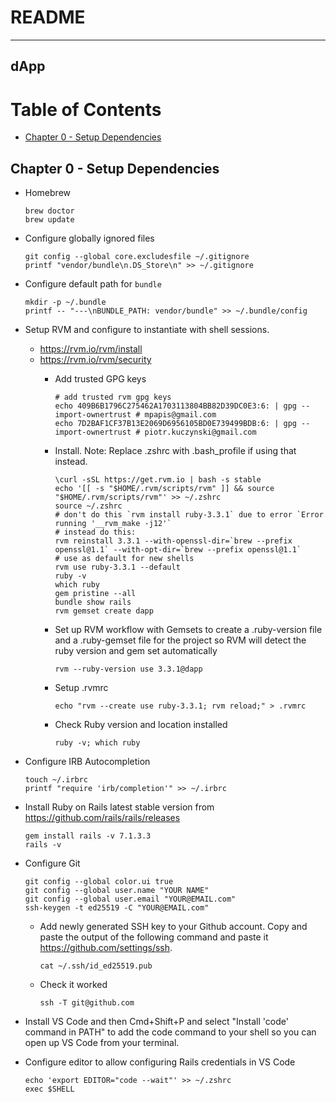 # README

---
dApp
---

# Table of Contents
  * [Chapter 0 - Setup Dependencies](#chapter-0)

## Chapter 0 - Setup Dependencies <a id="chapter-0"></a>

* Homebrew
  ```
  brew doctor
  brew update
  ```

* Configure globally ignored files
  ```
  git config --global core.excludesfile ~/.gitignore
  printf "vendor/bundle\n.DS_Store\n" >> ~/.gitignore
  ```

* Configure default path for `bundle`
  ```
  mkdir -p ~/.bundle
  printf -- "---\nBUNDLE_PATH: vendor/bundle" >> ~/.bundle/config
  ```

* Setup RVM and configure to instantiate with shell sessions.
  * https://rvm.io/rvm/install
  * https://rvm.io/rvm/security
    * Add trusted GPG keys
        ```
        # add trusted rvm gpg keys
        echo 409B6B1796C275462A1703113804BB82D39DC0E3:6: | gpg --import-ownertrust # mpapis@gmail.com
        echo 7D2BAF1CF37B13E2069D6956105BD0E739499BDB:6: | gpg --import-ownertrust # piotr.kuczynski@gmail.com
        ```
    * Install. Note: Replace .zshrc with .bash_profile if using that instead.
        ```
        \curl -sSL https://get.rvm.io | bash -s stable
        echo '[[ -s "$HOME/.rvm/scripts/rvm" ]] && source "$HOME/.rvm/scripts/rvm"' >> ~/.zshrc
        source ~/.zshrc
        # don't do this `rvm install ruby-3.3.1` due to error `Error running '__rvm_make -j12'`
        # instead do this:
        rvm reinstall 3.3.1 --with-openssl-dir=`brew --prefix openssl@1.1` --with-opt-dir=`brew --prefix openssl@1.1`
        # use as default for new shells
        rvm use ruby-3.3.1 --default
        ruby -v
        which ruby
        gem pristine --all
        bundle show rails
        rvm gemset create dapp
        ```

    * Set up RVM workflow with Gemsets to create a .ruby-version file and a .ruby-gemset file for the project so RVM will detect the ruby version and gem set automatically
        ```
        rvm --ruby-version use 3.3.1@dapp
        ```

    * Setup .rvmrc
        ```
        echo "rvm --create use ruby-3.3.1; rvm reload;" > .rvmrc
        ```

    * Check Ruby version and location installed
        ```
        ruby -v; which ruby
        ```

* Configure IRB Autocompletion
    ```
    touch ~/.irbrc
    printf "require 'irb/completion'" >> ~/.irbrc
    ```

* Install Ruby on Rails latest stable version from https://github.com/rails/rails/releases
  ```
  gem install rails -v 7.1.3.3
  rails -v
  ```

* Configure Git
  ```
  git config --global color.ui true
  git config --global user.name "YOUR NAME"
  git config --global user.email "YOUR@EMAIL.com"
  ssh-keygen -t ed25519 -C "YOUR@EMAIL.com"
  ```

  * Add newly generated SSH key to your Github account. Copy and paste the output of the following command and paste it https://github.com/settings/ssh.
    ```
    cat ~/.ssh/id_ed25519.pub
    ```
  * Check it worked
    ```
    ssh -T git@github.com
    ```

* Install VS Code and then Cmd+Shift+P and select "Install 'code' command in PATH" to add the code command to your shell so you can open up VS Code from your terminal.

* Configure editor to allow configuring Rails credentials in VS Code
  ```
  echo 'export EDITOR="code --wait"' >> ~/.zshrc
  exec $SHELL
  ```
